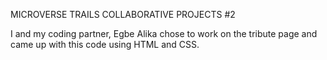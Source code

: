 MICROVERSE TRAILS COLLABORATIVE PROJECTS #2

I and my coding partner, Egbe Alika chose to work on the tribute page and came up with this code using HTML and CSS.